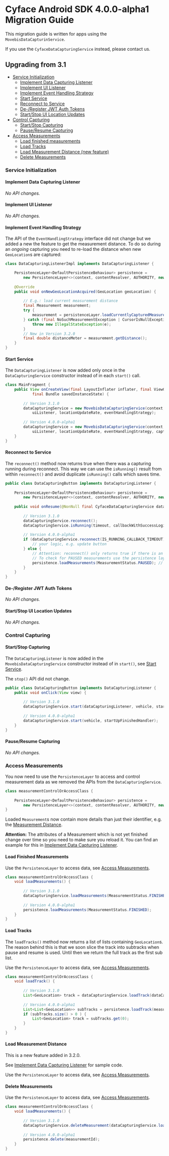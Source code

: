 # Cyface Android SDK 4.0.0-alpha1 Migration Guide

This migration guide is written for apps using the `MovebisDataCapturinService`.

If you use the `CyfaceDataCapturingService` instead, please contact us. 

## Upgrading from 3.1

- [Service Initialization](#service-initialization)
	- [Implement Data Capturing Listener](#implement-data-capturing-listener)
	- [Implement UI Listener](#implement-ui-listener)
	- [Implement Event Handling Strategy](#implement-event-handling-strategy)
	- [Start Service](#start-service)
	- [Reconnect to Service](#reconnect-to-service)
	- [De-/Register JWT Auth Tokens](#de-register-jwt-auth-tokens)
	- [Start/Stop UI Location Updates](#startstop-ui-location-updates)
- [Control Capturing](#control-capturing)
	- [Start/Stop Capturing](#startstop-capturing)
	- [Pause/Resume Capturing](#pauseresume-capturing)
- [Access Measurements](#access-measurements)
	- [Load finished measurements](#load-finished-measurements)
	- [Load Tracks](#load-tracks)
	- [Load Measurement Distance (new feature)](#load-measurement-distance)
	- [Delete Measurements](#delete-measurements)

### Service Initialization

#### Implement Data Capturing Listener

*No API changes.*

#### Implement UI Listener

*No API changes.*

#### Implement Event Handling Strategy

The API of the `EventHandlingStrategy` interface did not change but we added a new the feature
to get the measurement distance. To do so during an *ongoing* capturing you need to re-load
the distance when new `GeoLocation`s are captured: 

```java
class DataCapturingListenerImpl implements DataCapturingListener {

    PersistenceLayer<DefaultPersistenceBehaviour> persistence =
        new PersistenceLayer<>(context, contentResolver, AUTHORITY, new DefaultPersistenceBehaviour());
    
    @Override
    public void onNewGeoLocationAcquired(GeoLocation geoLocation) {
        
        // E.g.: load current measurement distance
        final Measurement measurement;
        try {
            measurement = persistenceLayer.loadCurrentlyCapturedMeasurement();
        } catch (final NoSuchMeasurementException | CursorIsNullException e) {
            throw new IllegalStateException(e);
        }
        // New in Version 3.2.0
        final double distanceMeter = measurement.getDistance();
    }
}
```

#### Start Service

The `DataCapturingListener` is now added only once in the `DataCapturingService` constructor instead of in each `start()` call.

```java
class MainFragment {
    public View onCreateView(final LayoutInflater inflater, final ViewGroup container,
            final Bundle savedInstanceState) {
        
        // Version 3.1.0
        dataCapturingService = new MovebisDataCapturingService(context, dataUploadServerAddress,
            uiListener, locationUpdateRate, eventHandlingStrategy);
        
        // Version 4.0.0-alpha1
        dataCapturingService = new MovebisDataCapturingService(context, dataUploadServerAddress,
            uiListener, locationUpdateRate, eventHandlingStrategy, capturingListener);
    }
}
```

#### Reconnect to Service

The `reconnect()` method now returns true when there was a capturing running during reconnect.
This way we can use the `isRunning()` result from within `reconnect()` and avoid duplicate `isRunning()` calls which saves time. 

```java
public class DataCapturingButton implements DataCapturingListener {
    
    PersistenceLayer<DefaultPersistenceBehaviour> persistence =
        new PersistenceLayer<>(context, contentResolver, AUTHORITY, new DefaultPersistenceBehaviour());
    
    public void onResume(@NonNull final CyfaceDataCapturingService dataCapturingService) {
        
        // Version 3.1.0
        dataCapturingService.reconnect();
        dataCapturingService.isRunning(timeout, callbackWithSuccessLogic);
        
        // Version 4.0.0-alpha1
        if (dataCapturingService.reconnect(IS_RUNNING_CALLBACK_TIMEOUT)) {
            // your logic, e.g. update button
        } else {
            // Attention: reconnect() only returns true if there is an OPEN measurement
            // To check for PAUSED measurements use the persistence layer.
            persistence.loadMeasurements(MeasurementStatus.PAUSED); // your logic
        }
    }
}
```

#### De-/Register JWT Auth Tokens

*No API changes.*

#### Start/Stop UI Location Updates

*No API changes.*

### Control Capturing

#### Start/Stop Capturing

The `DataCapturingListener` is now added in the `MovebisDataCapturingService` constructor instead of in `start()`, see [Start Service](#start-service).

The `stop()` API did not change. 

```java
public class DataCapturingButton implements DataCapturingListener {
    public void onClick(View view) {
        
        // Version 3.1.0
        dataCapturingService.start(dataCapturingListener, vehicle, startUpFinishedHandler);
        
        // Version 4.0.0-alpha1
        dataCapturingService.start(vehicle, startUpFinishedHandler);
    }
}
```

#### Pause/Resume Capturing

*No API changes.*

### Access Measurements

You now need to use the `PersistenceLayer` to access and control measurement data as we removed the APIs from the `DataCapturingService`. 

```java
class measurementControlOrAccessClass {
    
    PersistenceLayer<DefaultPersistenceBehaviour> persistence =
        new PersistenceLayer<>(context, contentResolver, AUTHORITY, new DefaultPersistenceBehaviour());
}
```

Loaded `Measurement`s now contain more details than just their identifier, e.g. the [Measurement Distance](#load-measurement-distance).

**Attention:** The attributes of a Measurement which is not yet finished change over time so you need to make sure you reload it.
You can find an example for this in [Implement Data Capturing Listener](#implement-data-capturing-listener).

#### Load Finished Measurements

Use the `PersistenceLayer` to access data, see [Access Measurements](#access-measurements).

```java
class measurementControlOrAccessClass {
    void loadMeasurements() {
    
        // Version 3.1.0
        dataCapturingService.loadMeasurements(MeasurementStatus.FINISHED);
        
        // Version 4.0.0-alpha1
        persistence.loadMeasurements(MeasurementStatus.FINISHED);
    }
}
```

#### Load Tracks

The `loadTracks()` method now returns a list of lists containing `GeoLocation`s.
The reason behind this is that we soon slice the track into subtracks when pause and resume is used.
Until then we return the full track as the first sub list.

Use the `PersistenceLayer` to access data, see [Access Measurements](#access-measurements).

```java
class measurementControlOrAccessClass {
    void loadTrack() {
    
        // Version 3.1.0
        List<GeoLocation> track = dataCapturingService.loadTrack(dataCapturingService.loadMeasurement(measurementId));
        
        // Version 4.0.0-alpha1
        List<List<GeoLocation>> subTracks = persistence.loadTrack(measurementId);
        if (subTracks.size() > 0 ) {
            List<GeoLocation> track = subTracks.get(0);
        }
    }
}
```

#### Load Measurement Distance

This is a new feature added in 3.2.0.

See [Implement Data Capturing Listener](#implement-data-capturing-listener) for sample code.

Use the `PersistenceLayer` to access data, see [Access Measurements](#access-measurements). 

#### Delete Measurements

Use the `PersistenceLayer` to access data, see [Access Measurements](#access-measurements).

```java
class measurementControlOrAccessClass {
    void loadMeasurements() {
    
        // Version 3.1.0
        dataCapturingService.deleteMeasurement(dataCapturingService.loadMeasurement(measurementId));
        
        // Version 4.0.0-alpha1
        persistence.delete(measurementId);
    }
}
```